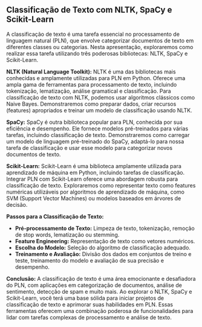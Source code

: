 ## **Classificação de Texto com NLTK, SpaCy e Scikit-Learn**

A classificação de texto é uma tarefa essencial no processamento de linguagem natural (PLN), que envolve categorizar documentos de texto em diferentes classes ou categorias. Nesta apresentação, exploraremos como realizar essa tarefa utilizando três poderosas bibliotecas: NLTK, SpaCy e Scikit-Learn.

**NLTK (Natural Language Toolkit):**
NLTK é uma das bibliotecas mais conhecidas e amplamente utilizadas para PLN em Python. Oferece uma ampla gama de ferramentas para processamento de texto, incluindo tokenização, lematização, análise gramatical e classificação. Para classificação de texto com NLTK, podemos usar algoritmos clássicos como Naive Bayes. Demonstraremos como preparar dados, criar recursos (features) apropriados e treinar um modelo de classificação usando NLTK.

**SpaCy:**
SpaCy é outra biblioteca popular para PLN, conhecida por sua eficiência e desempenho. Ele fornece modelos pré-treinados para várias tarefas, incluindo classificação de texto. Demonstraremos como carregar um modelo de linguagem pré-treinado do SpaCy, adaptá-lo para nossa tarefa de classificação e usar esse modelo para categorizar novos documentos de texto.

**Scikit-Learn:**
Scikit-Learn é uma biblioteca amplamente utilizada para aprendizado de máquina em Python, incluindo tarefas de classificação. Integrar PLN com Scikit-Learn oferece uma abordagem robusta para classificação de texto. Exploraremos como representar texto como features numéricas utilizáveis por algoritmos de aprendizado de máquina, como SVM (Support Vector Machines) ou modelos baseados em árvores de decisão.

**Passos para a Classificação de Texto:**
- **Pré-processamento de Texto:** Limpeza de texto, tokenização, remoção de stop words, lematização ou stemming.
- **Feature Engineering:** Representação de texto como vetores numéricos.
- **Escolha do Modelo:** Seleção do algoritmo de classificação adequado.
- **Treinamento e Avaliação:** Divisão dos dados em conjuntos de treino e teste, treinamento do modelo e avaliação de sua precisão e desempenho.

**Conclusão:**
A classificação de texto é uma área emocionante e desafiadora do PLN, com aplicações em categorização de documentos, análise de sentimento, detecção de spam e muito mais. Ao explorar o NLTK, SpaCy e Scikit-Learn, você terá uma base sólida para iniciar projetos de classificação de texto e aprimorar suas habilidades em PLN. Essas ferramentas oferecem uma combinação poderosa de funcionalidades para lidar com tarefas complexas de processamento e análise de texto.
